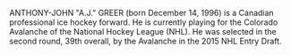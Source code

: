 ANTHONY-JOHN "A.J." GREER (born December 14, 1996) is a Canadian professional ice hockey forward. He is currently playing for the Colorado Avalanche of the National Hockey League (NHL). He was selected in the second round, 39th overall, by the Avalanche in the 2015 NHL Entry Draft.
